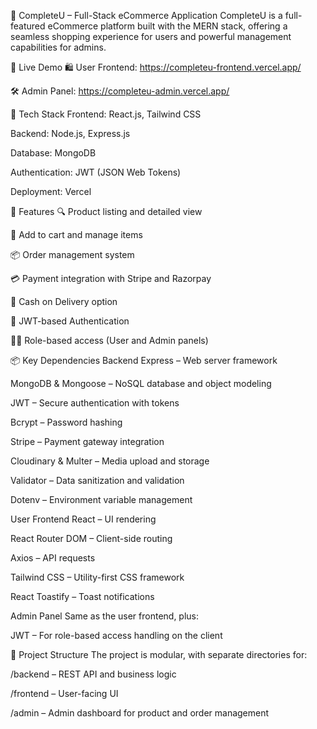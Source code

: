 🛒 CompleteU – Full-Stack eCommerce Application
CompleteU is a full-featured eCommerce platform built with the MERN stack, offering a seamless shopping experience for users and powerful management capabilities for admins.

🚀 Live Demo
🛍️ User Frontend: https://completeu-frontend.vercel.app/

🛠️ Admin Panel: https://completeu-admin.vercel.app/

🧰 Tech Stack
Frontend: React.js, Tailwind CSS

Backend: Node.js, Express.js

Database: MongoDB

Authentication: JWT (JSON Web Tokens)

Deployment: Vercel

🔐 Features
🔍 Product listing and detailed view

🛒 Add to cart and manage items

📦 Order management system

💳 Payment integration with Stripe and Razorpay

🚚 Cash on Delivery option

🔐 JWT-based Authentication

🧑‍💼 Role-based access (User and Admin panels)

📦 Key Dependencies
Backend
Express – Web server framework

MongoDB & Mongoose – NoSQL database and object modeling

JWT – Secure authentication with tokens

Bcrypt – Password hashing

Stripe – Payment gateway integration

Cloudinary & Multer – Media upload and storage

Validator – Data sanitization and validation

Dotenv – Environment variable management

User Frontend
React – UI rendering

React Router DOM – Client-side routing

Axios – API requests

Tailwind CSS – Utility-first CSS framework

React Toastify – Toast notifications

Admin Panel
Same as the user frontend, plus:

JWT – For role-based access handling on the client

📁 Project Structure
The project is modular, with separate directories for:

/backend – REST API and business logic

/frontend – User-facing UI

/admin – Admin dashboard for product and order management
